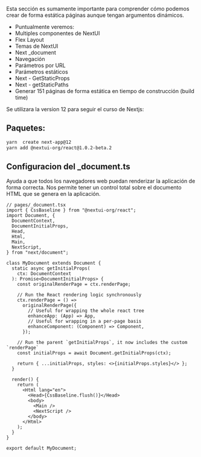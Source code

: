 Esta sección es sumamente importante para comprender cómo podemos crear de forma estática páginas aunque tengan argumentos dinámicos.

- Puntualmente veremos:
- Multiples componentes de NextUI
- Flex Layout
- Temas de NextUI
- Next _document
- Navegación
- Parámetros por URL
- Parámetros estáticos
- Next - GetStaticProps
- Next - getStaticPaths
- Generar 151 páginas de forma estática en tiempo de construcción (build time)

Se utilizara la version 12 para seguir el curso de Nextjs:


## Paquetes: 

```bash
yarn  create next-app@12 
yarn add @nextui-org/react@1.0.2-beta.2

```

## Configuracion del _document.ts 
Ayuda a que todos los navegadores web puedan renderizar la aplicación de forma correcta.
Nos permite tener un control total sobre el documento HTML que se genera en la aplicación. 

```tsx
// pages/_document.tsx
import { CssBaseline } from "@nextui-org/react";
import Document, {
  DocumentContext,
  DocumentInitialProps,
  Head,
  Html,
  Main,
  NextScript,
} from "next/document";

class MyDocument extends Document {
  static async getInitialProps(
    ctx: DocumentContext
  ): Promise<DocumentInitialProps> {
    const originalRenderPage = ctx.renderPage;

    // Run the React rendering logic synchronously
    ctx.renderPage = () =>
      originalRenderPage({
        // Useful for wrapping the whole react tree
        enhanceApp: (App) => App,
        // Useful for wrapping in a per-page basis
        enhanceComponent: (Component) => Component,
      });

    // Run the parent `getInitialProps`, it now includes the custom `renderPage`
    const initialProps = await Document.getInitialProps(ctx);

    return { ...initialProps, styles: <>{initialProps.styles}</> };
  }

  render() {
    return (
      <Html lang="en">
        <Head>{CssBaseline.flush()}</Head>
        <body>
          <Main />
          <NextScript />
        </body>
      </Html>
    );
  }
}

export default MyDocument;

```